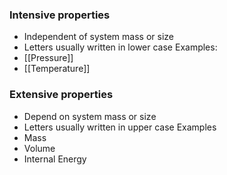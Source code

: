 ### Intensive properties
- Independent of system mass or size
- Letters usually written in lower case
Examples:
- [[Pressure]]
- [[Temperature]]

### Extensive properties
- Depend on system mass or size
- Letters usually written in upper case
Examples
- Mass
- Volume
- Internal Energy

